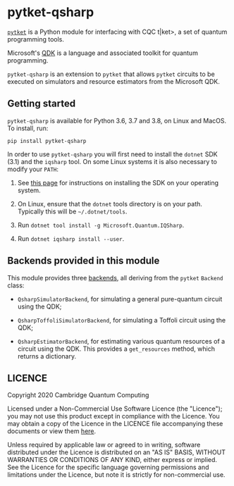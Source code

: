 # pytket-qsharp

[`pytket`](https://cqcl.github.io/pytket) is a Python module for interfacing
with CQC t|ket>, a set of quantum programming tools.

Microsoft's [QDK](https://docs.microsoft.com/en-us/quantum/install-guide) is a
language and associated toolkit for quantum programming.

`pytket-qsharp` is an extension to `pytket` that allows `pytket` circuits to be
executed on simulators and resource estimators from the Microsoft QDK.

## Getting started

`pytket-qsharp` is available for Python 3.6, 3.7 and 3.8, on Linux and MacOS. To
install, run:

```pip install pytket-qsharp```

In order to use `pytket-qsharp` you will first need to install the `dotnet` SDK
(3.1) and the `iqsharp` tool. On some Linux systems it is also necessary to
modify your `PATH`:

1. See [this page](https://dotnet.microsoft.com/download/dotnet-core/3.1) for
instructions on installing the SDK on your operating system.

2. On Linux, ensure that the `dotnet` tools directory is on your path. Typically
this will be `~/.dotnet/tools`.

3. Run `dotnet tool install -g Microsoft.Quantum.IQSharp`.

4. Run `dotnet iqsharp install --user`.

## Backends provided in this module

This module provides three
[backends](https://cqcl.github.io/pytket/build/html/backends.html), all deriving
from the `pytket` `Backend` class:

* `QsharpSimulatorBackend`, for simulating a general pure-quantum circuit using
the QDK;

* `QsharpToffoliSimulatorBackend`, for simulating a Toffoli circuit using the
QDK;

* `QsharpEstimatorBackend`, for estimating various quantum resources of a
circuit using the QDK. This provides a `get_resources` method, which returns a
dictionary.

## LICENCE

Copyright 2020 Cambridge Quantum Computing

Licensed under a Non-Commercial Use Software Licence (the "Licence"); you may
not use this product except in compliance with the Licence. You may obtain a
copy of the Licence in the LICENCE file accompanying these documents or view
them [here](https://cqcl.github.io/pytket/build/html/licence.html).

Unless required by applicable law or agreed to in writing, software distributed
under the Licence is distributed on an "AS IS" BASIS, WITHOUT WARRANTIES OR
CONDITIONS OF ANY KIND, either express or implied. See the Licence for the
specific language governing permissions and limitations under the Licence, but
note it is strictly for non-commercial use.
